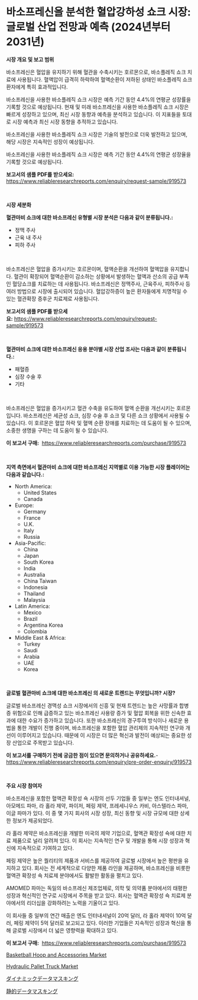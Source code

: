 <p><h1>바소프레신을 분석한 혈압강하성 쇼크 시장: 글로벌 산업 전망과 예측 (2024년부터 2031년)</h1></p><p><strong>시장 개요 및 보고 범위</strong></p>
<p><p>바소프레신은 혈압을 유지하기 위해 혈관을 수축시키는 호르몬으로, 바소플레직 쇼크 치료에 사용됩니다. 혈액압이 급격히 하락하여 혈액순환이 저하된 상태인 바소플레직 쇼크 환자에게 특히 효과적입니다.</p><p>바소프레신을 사용한 바소플레직 쇼크 시장은 예측 기간 동안 4.4%의 연평균 성장률을 기록할 것으로 예상됩니다. 현재 및 미래 바소프레신을 사용한 바소플레직 쇼크 시장은 빠르게 성장하고 있으며, 최신 시장 동향과 예측을 분석하고 있습니다. 이 지표들을 토대로 시장 예측과 최신 시장 동향을 추적하고 있습니다.</p><p>바소프레신을 사용한 바소플레직 쇼크 시장은 기술의 발전으로 더욱 발전하고 있으며, 해당 시장은 지속적인 성장이 예상됩니다.</p><p>바소프레신을 사용한 바소플레직 쇼크 시장은 예측 기간 동안 4.4%의 연평균 성장율을 기록할 것으로 예상됩니다.</p></p>
<p><strong>보고서의 샘플 PDF를 받으세요:</strong> <a href="https://www.reliableresearchreports.com/enquiry/request-sample/919573">https://www.reliableresearchreports.com/enquiry/request-sample/919573</a></p>
<p>&nbsp;</p>
<p><strong>시장 세분화</strong></p>
<p><strong>혈관마비 쇼크에 대한 바소프레신 유형별 시장 분석은 다음과 같이 분류됩니다.:</strong></p>
<p><ul><li>정맥 주사</li><li>근육 내 주사</li><li>피하 주사</li></ul></p>
<p>&nbsp;</p>
<p><p>바소프레신은 혈압을 증가시키는 호르몬이며, 혈액순환을 개선하여 혈액압을 유지합니다. 혈관이 확장되어 혈액순환이 감소하는 상황에서 발생하는 혈액과 산소의 공급 부족인 혈당쇼크를 치료하는 데 사용됩니다. 바소프레신은 정맥주사, 근육주사, 피하주사 등 여러 방법으로 시장에 출시되어 있습니다. 혈압강하증이 높은 환자들에게 치명적일 수 있는 혈관확장 증후군 치료제로 사용됩니다.</p></p>
<p><strong>보고서의 샘플 PDF를 받으세요:</strong>&nbsp;<a href="https://www.reliableresearchreports.com/enquiry/request-sample/919573">https://www.reliableresearchreports.com/enquiry/request-sample/919573</a></p>
<p>&nbsp;</p>
<p><strong> 혈관마비 쇼크에 대한 바소프레신 응용 분야별 시장 산업 조사는 다음과 같이 분류됩니다.:</strong></p>
<p><ul><li>패혈증</li><li>심장 수술 후</li><li>기타</li></ul></p>
<p>&nbsp;</p>
<p><p>바소프레신은 혈압을 증가시키고 혈관 수축을 유도하여 혈액 순환을 개선시키는 호르몬입니다. 바소프레신은 세균성 쇼크, 심장 수술 후 쇼크 및 다른 쇼크 상황에서 사용될 수 있습니다. 이 호르몬은 혈압 하락 및 혈액 순환 장애를 치료하는 데 도움이 될 수 있으며, 소중한 생명을 구하는 데 도움이 될 수 있습니다.</p></p>
<p><strong>이 보고서 구매:</strong>&nbsp; <a href="https://www.reliableresearchreports.com/purchase/919573">https://www.reliableresearchreports.com/purchase/919573</a></p>
<p>&nbsp;</p>
<p><strong>지역 측면에서 혈관마비 쇼크에 대한 바소프레신 지역별로 이용 가능한 시장 플레이어는 다음과 같습니다.:</strong></p>
<p><ul>
    <li>
        North America:
        <ul>
            <li>United States</li>
            <li>Canada</li>
        </ul>
    </li>
    <li>
        Europe:
        <ul>
            <li>Germany</li>
            <li>France</li>
            <li>U.K.</li>
            <li>Italy</li>
            <li>Russia</li>
        </ul>
    </li>
    <li>
        Asia-Pacific:
        <ul>
            <li>China</li>
            <li>Japan</li>
            <li>South Korea</li>
            <li>India</li>
            <li>Australia</li>
            <li>China Taiwan</li>
            <li>Indonesia</li>
            <li>Thailand</li>
            <li>Malaysia</li>
        </ul>
    </li>
    <li>
        Latin America:
        <ul>
            <li>Mexico</li>
            <li>Brazil</li>
            <li>Argentina Korea</li>
            <li>Colombia</li>
        </ul>
    </li>
    <li>
        Middle East & Africa:
        <ul>
            <li>Turkey</li>
            <li>Saudi</li>
            <li>Arabia</li>
            <li>UAE</li>
            <li>Korea</li>
        </ul>
    </li>
    </ul></p>
<p>&nbsp;</p>
<p><strong>글로벌 혈관마비 쇼크에 대한 바소프레신 의 새로운 트렌드는 무엇입니까? 시장?</strong></p>
<p><p>글로벌 바소프레신 경맥성 쇼크 시장에서의 신흥 및 현재 트렌드는 높은 사망률과 합병증 위험으로 인해 급증하고 있는 바소프레신 사용량 증가 및 혈압 회복을 위한 신속한 효과에 대한 수요가 증가하고 있습니다. 또한 바소프레신의 경구투여 방식이나 새로운 용법을 통한 개발이 진행 중이며, 바소프레신을 포함한 혈압 관리제의 지속적인 연구와 개선이 이루어지고 있습니다. 때문에 이 시장은 더 많은 혁신과 발전이 예상되는 중요한 성장 산업으로 주목받고 있습니다.</p></p>
<p><strong>이 보고서를 구매하기 전에 궁금한 점이 있으면 문의하거나 공유하세요.</strong>- <a href="https://www.reliableresearchreports.com/enquiry/pre-order-enquiry/919573">https://www.reliableresearchreports.com/enquiry/pre-order-enquiry/919573</a></p>
<p>&nbsp;</p>
<p><strong>주요 시장 참여자</strong></p>
<p><p>바소프레신을 포함한 혈액관 확장성 쇽 시장의 선두 기업들 중 일부는 엔도 인터내셔널, 아모메드 파마, 라 홀라 제약, 파이저, 페링 제약, 프레세니우스 카비, 아스텔라스 파마, 이글 파마가 있다. 이 중 몇 가지 회사의 시장 성장, 최신 동향 및 시장 규모에 대한 상세한 정보가 제공되었다.</p><p>라 홀라 제약은 바소프레신을 개발한 미국의 제약 기업으로, 혈액관 확장성 쇽에 대한 치료 제품으로 널리 알려져 있다. 이 회사는 지속적인 연구 및 개발을 통해 시장 성장과 혁신에 지속적으로 기여하고 있다.</p><p>페링 제약은 높은 퀄리티의 제품과 서비스를 제공하여 글로벌 시장에서 높은 평판을 유지하고 있다. 회사는 전 세계적으로 다양한 제품 라인을 제공하며, 바소프레신을 비롯한 혈액관 확장성 쇽 치료제 분야에서도 활발한 활동을 펼치고 있다.</p><p>AMOMED 파마는 독일의 바소프레신 제조업체로, 의학 및 의약품 분야에서의 태평한 성장과 혁신적인 연구로 시장에서 주목을 받고 있다. 회사는 혈액관 확장성 쇽 치료제 분야에서의 리더십을 강화하려는 노력을 기울이고 있다.</p><p>이 회사들 중 일부의 연간 매출은 엔도 인터내셔널이 20억 달러, 라 홀라 제약이 10억 달러, 페링 제약이 5억 달러로 보고되고 있다. 이러한 기업들은 지속적인 성장과 혁신을 통해 글로벌 시장에서 더 넓은 영향력을 확대하고 있다.</p></p>
<p><strong>이 보고서 구매:</strong>&nbsp;&nbsp;<a href="https://www.reliableresearchreports.com/purchase/919573">https://www.reliableresearchreports.com/purchase/919573</a></p>
<p><p><a href="https://issuu.com/reportprime-2/docs/basketball-hoop-and-accessories-market-size-2030.p">Basketball Hoop and Accessories Market</a></p><p><a href="https://issuu.com/reportprime-2/docs/hydraulic-pallet-truck-market-size-2030.pptx">Hydraulic Pallet Truck Market</a></p><p><a href="https://github.com/mohamedbakry57/Market-Research-Report-List-2/blob/main/6076853182965.md">ダイナミックデータマスキング</a></p><p><a href="https://github.com/lababdou/Market-Research-Report-List-2/blob/main/9709709182966.md">静的データマスキング</a></p></p>

